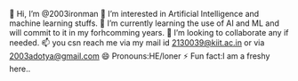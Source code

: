 👋 Hi, I’m @2003ironman
👀 I’m interested in Artificial Intelligence and machine learning stuffs.
🌱 I’m currently learning the use of AI and ML and will commit to it in my forhcomming years.
💞️ I’m looking to collaborate any if needed.
📫 you csn reach me via my mail id 2130039@kiit.ac.in or via 2003adotya@gmail.com
😄 Pronouns:HE/loner
⚡ Fun fact:I am a freshy here..
